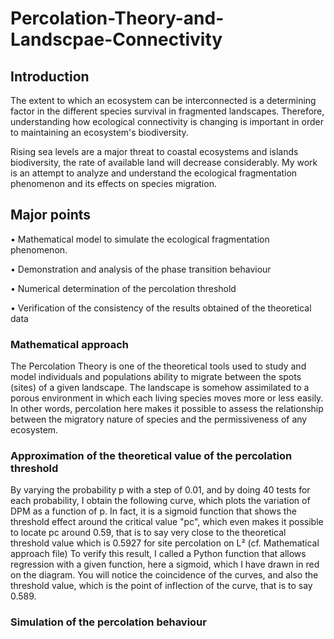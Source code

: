 # Percolation-Theory-and-Landscpae-Connectivity
## Introduction
The extent to which an ecosystem can be interconnected is a determining factor in the different species survival in fragmented landscapes. Therefore, understanding how ecological connectivity is changing is important in order to maintaining an ecosystem's biodiversity.

Rising sea levels are a major threat to coastal ecosystems and islands biodiversity, the rate of available land will decrease considerably. My work is an attempt to analyze and understand the ecological fragmentation phenomenon and its effects on species migration.
## Major points
• Mathematical model to simulate the ecological fragmentation phenomenon.

• Demonstration and analysis of the phase transition behaviour

• Numerical determination of the percolation threshold

• Verification of the consistency of the results obtained of the theoretical data

### Mathematical approach
The Percolation Theory is one of the theoretical tools used to study and model individuals and populations ability to migrate between the spots (sites) of a given landscape. The landscape is somehow assimilated to a porous environment in which each living species moves more or less easily. In other words, percolation here makes it possible to assess the relationship between the migratory nature of species and the permissiveness of any ecosystem.
### Approximation of the theoretical value of the percolation threshold
By varying the probability p with a step of 0.01, and by doing 40 tests for each probability, I obtain the following curve, which plots the variation of DPM as a function of p.
In fact, it is a sigmoid function that shows the threshold effect around the critical value "pc", which even makes it possible to locate pc around 0.59, that is to say very close to the theoretical threshold value which is 0.5927 for site percolation on L² (cf. Mathematical approach file)
To verify this result, I called a Python function that allows regression with a given function, here a sigmoid, which I have drawn in red on the diagram. You will notice the coincidence of the curves, and also the threshold value, which is the point of inflection of the curve, that is to say 0.589.

### Simulation of the percolation behaviour 
